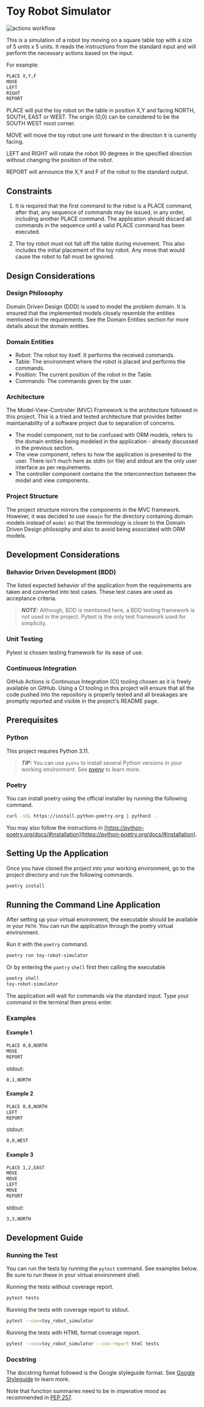# Toy Robot Simulator

![actions workflow](https://github.com/donfiguerres/toy-robot-simulator-python/actions/workflows/test.yml/badge.svg)

This is a simulation of a robot toy moving on a square table top with a size of 5 units
x 5 units. It reads the instructions from the standard input and will perform the
necessary actions based on the input.

For example:

```bash
PLACE X,Y,F
MOVE
LEFT
RIGHT
REPORT
```

PLACE will put the toy robot on the table in position X,Y and facing NORTH, SOUTH, EAST
or WEST. The origin (0,0) can be considered to be the SOUTH WEST most corner.

MOVE will move the toy robot one unit forward in the direction it is currently facing.

LEFT and RIGHT will rotate the robot 90 degrees in the specified direction without
changing the position of the robot.

REPORT will announce the X,Y and F of the robot to the standard output.

## Constraints

1. It is required that the first command to the robot is a PLACE command, after that,
any sequence of commands may be issued, in any order, including another PLACE command.
The application should discard all commands in the sequence until a valid PLACE command
has been executed.

2. The toy robot must not fall off the table during movement. This also includes the
initial placement of the toy robot. Any move that would cause the robot to fall must be
ignored.

## Design Considerations

### Design Philosophy

Domain Driven Design (DDD) is used to model the problem domain. It is ensured that the
implemented models closely resemble the entities mentioned in the requirements. See
the Domain Entities section for more details about the domain entities.

### Domain Entities

- Robot: The robot toy itself. It performs the received commands.
- Table: The environment where the robot is placed and performs the commands.
- Position: The current position of the robot in the Table.
- Commands: The commands given by the user.

### Architecture

The Model-View-Controller (MVC) Framework is the architecture followed in this project.
This is a tried and tested architecture that provides better maintainability of a
software project due to separation of concerns.

- The model component, not to be confused with ORM models, refers to the domain entities
being modeled in the application - already discussed in the previous section.
- The view component, refers to how the application is presented to the user. There
isn't much here as stdin (or file) and stdout are the only user interface as per
requirements.
- The controller component contains the the interconnection between the model and view
components.

### Project Structure

The project structure mirrors the components in the MVC framework. However, it was
decided to use `domain` for the directory containing domain models instead of `model`
so that the terminology is closer to the Domain Driven Design philosophy and also to
avoid being associated with ORM models.

## Development Considerations

### Behavior Driven Development (BDD)

The listed expected behavior of the application from the requirements are taken and
converted into test cases. These test cases are used as acceptance criteria.

> **_NOTE:_** Although, BDD is mentioned here, a BDD testing framework is not used in
the project. Pytest is the only test framework used for simplicity.

### Unit Testing

Pytest is chosen testing framework for its ease of use.

### Continuous Integration

GitHub Actions is Continuous Integration (CI) tooling chosen as it is freely available
on GitHub. Using a CI tooling in this project will ensure that all the code pushed into
the repository is properly tested and all breakages are promptly reported and visible in
the project's README page.

## Prerequisites

### Python

This project requires Python 3.11.

> **_TIP:_** You can use `pyenv` to install several Python versions in your working
environment. See [pyenv](https://github.com/pyenv/pyenv) to learn more.

### Poetry

You can install poetry using the official installer by running the following command.

```bash
curl -sSL https://install.python-poetry.org | python3 -
```

You may also follow the instructions in
[https://python-poetry.org/docs/#installation](https://python-poetry.org/docs/#installation).

## Setting Up the Application

Once you have cloned the project into your working environment, go to the project
directory and run the following commands.

```bash
poetry install
```

## Running the Command Line Application

After setting up your virtual environment, the executable should be available in your
`PATH`. You can run the application through the poetry virtual environment.

Run it with the `poetry` command.

```bash
poetry run toy-robot-simulator
```

Or by entering the `poetry` `shell` first then calling the executable

```bash
poetry shell
toy-robot-simulator
```

The application will wait for commands via the standard input. Type your command
in the terminal then press enter.

### Examples

#### Example 1

```bash
PLACE 0,0,NORTH
MOVE
REPORT
```

stdout:

```bash
0,1,NORTH
```

#### Example 2

```bash
PLACE 0,0,NORTH
LEFT
REPORT
```

stdout:

```bash
0,0,WEST
```

#### Example 3

```bash
PLACE 1,2,EAST
MOVE
MOVE
LEFT
MOVE
REPORT
```

stdout:

```bash
3,3,NORTH
```

## Development Guide

### Running the Test

You can run the tests by running the `pytest` command. See examples below. Be
sure to run these in your virtual environment shell.

Running the tests without coverage report.

```bash
pytest tests
```

Running the tests with coverage report to stdout.

```bash
pytest --cov=toy_robot_simulator
```

Running the tests with HTML format coverage report.

```bash
pytest --cov=toy_robot_simulator --cov-report html tests
```

### Docstring

The docstring format followed is the Google styleguide format.
See [Google Styleguide](https://google.github.io/styleguide/pyguide.html) to learn more.

Note that function summaries need to be in imperative mood as recommended in
[PEP 257](https://peps.python.org/pep-0257/).
